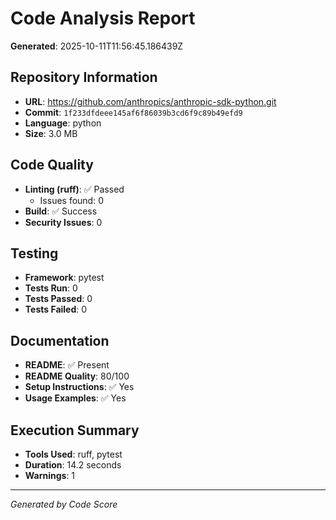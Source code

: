 # Code Analysis Report
**Generated**: 2025-10-11T11:56:45.186439Z

## Repository Information
- **URL**: https://github.com/anthropics/anthropic-sdk-python.git
- **Commit**: `1f233dfdeee145af6f86039b3cd6f9c89b49efd9`
- **Language**: python
- **Size**: 3.0 MB

## Code Quality
- **Linting (ruff)**: ✅ Passed
  - Issues found: 0
- **Build**: ✅ Success
- **Security Issues**: 0

## Testing
- **Framework**: pytest
- **Tests Run**: 0
- **Tests Passed**: 0
- **Tests Failed**: 0

## Documentation
- **README**: ✅ Present
- **README Quality**: 80/100
- **Setup Instructions**: ✅ Yes
- **Usage Examples**: ✅ Yes

## Execution Summary
- **Tools Used**: ruff, pytest
- **Duration**: 14.2 seconds
- **Warnings**: 1

---
*Generated by Code Score*